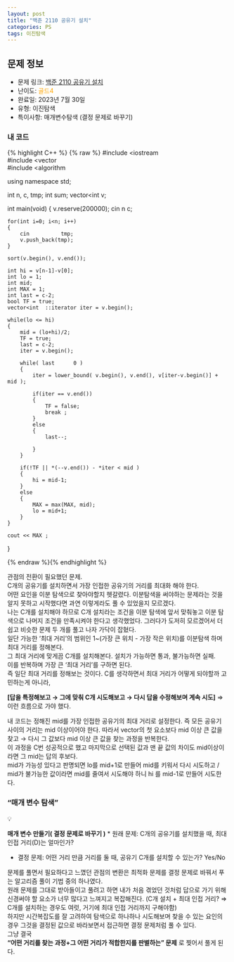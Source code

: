 ```yaml
---
layout: post
title: "백준 2110 공유기 설치"
categories: PS
tags: 이진탐색
---
```


## 문제 정보
- 문제 링크: [백준 2110 공유기 설치](https://www.acmicpc.net/problem/2110)
- 난이도: <span style="color:#FFA500">골드4</span>
- 완료일: 2023년 7월 30일
- 유형: 이진탐색
- 특이사항: 매개변수탐색 (결정 문제로 바꾸기)

### 내 코드

{% highlight C++ %} {% raw %}
#include <iostream	
#include <vector	
#include <algorithm	

using namespace std;

int n, c, tmp; 
int sum;
vector<int	 v;

int main(void)
{
	v.reserve(200000);
	cin 		 n 		 c; 
	
	for(int i=0; i<n; i++)
	{
		cin 		 tmp;
		v.push_back(tmp);
	}
	
	sort(v.begin(), v.end());
	
	int hi = v[n-1]-v[0];
	int lo = 1;
	int mid;
	int MAX = 1;
	int last = c-2;
	bool TF = true;
	vector<int	::iterator iter = v.begin();
	
	while(lo <= hi)
	{
		mid = (lo+hi)/2;
		TF = true;
		last = c-2;
		iter = v.begin();

		while( last 	 0 )
		{
			iter = lower_bound( v.begin(), v.end(), v[iter-v.begin()] + mid );

			if(iter == v.end())
			{
				TF = false;
				break ;
			}
			else
			{
				last--;
				
			}
		}
		
		if(!TF || *(--v.end()) - *iter < mid )
		{
			hi = mid-1;
		}
		else
		{
			MAX = max(MAX, mid);
			lo = mid+1;
		}
	}
	
	cout << MAX ; 
}

{% endraw %}{% endhighlight %}

관점의 전환이 필요했던 문제.  
C개의 공유기를 설치하면서 가장 인접한 공유기의 거리를 최대화 해야 한다.  
어떤 요인을 이분 탐색으로 찾아야할지 헷갈렸다. 이분탐색을 써야하는 문제라는 것을 알지 못하고 시작했다면 과연 이렇게라도 풀 수 있었을지 모르겠다.  
나는 C개를 설치해야 하므로 C개 설치라는 조건을 이분 탐색에 앞서 맞춰놓고 이분 탐색으로 나머지 조건을 만족시켜야 한다고 생각했었다. 그러다가 도저히 모르겠어서 더 쉽고 비슷한 문제 두 개를 풀고 나자 가닥이 잡혔다.  
일단 가능한 ‘최대 거리’의 범위인 1~(가장 큰 위치 - 가장 작은 위치)를 이분탐색 하며 최대 거리를 정해본다.  
그 최대 거리에 맞게끔 C개를 설치해본다. 설치가 가능하면 통과, 불가능하면 실패.  
이를 반복하며 가장 큰 ‘최대 거리’를 구하면 된다.  
즉 일단 최대 거리를 정해보는 것이다. C를 생각하면서 최대 거리가 어떻게 되야할까 고민하는게 아니라,  
  
**[답을 특정해보고 → 그에 맞춰 C개 시도해보고 → 다시 답을 수정해보며 계속 시도]** ⇒ 이런 흐름으로 가야 했다.

내 코드는 정해진 mid를 가장 인접한 공유기의 최대 거리로 설정한다. 즉 모든 공유기 사이의 거리는 mid 이상이어야 한다. 따라서 vector의 첫 요소보다 mid 이상 큰 값을 찾고 → 다시 그 값보다 mid 이상 큰 값을 찾는 과정을 반복한다.   
이 과정을 C번 성공적으로 했고 마지막으로 선택된 값과 맨 끝 값의 차이도 mid이상이라면 그 mid는 답의 후보다.  
mid가 가능성 있다고 판명되면 lo를 mid+1로 만들어 mid를 키워서 다시 시도하고 / mid가 불가능한 값이라면 mid를 줄여서 시도해야 하니 hi 를 mid-1로 만들어 시도한다.  

  
  

### “매개 변수 탐색”

💡

**매개 변수 만들기( 결정 문제로 바꾸기 )** * 원래 문제: C개의 공유기를 설치했을 때, 최대 인접 거리(D)는 얼마인가?

  * 결정 문제: 어떤 거리 만큼 거리를 둘 때, 공유기 C개를 설치할 수 있는가? Yes/No

문제를 풀면서 필요하다고 느꼈던 관점의 변환은 최적화 문제를 결정 문제로 바꿔서 푸는 알고리즘 풀이 기법 중의 하나였다.  
원래 문제를 그대로 받아들이고 풀려고 하면 내가 처음 겪었던 것처럼 답으로 가기 위해 신경써야 할 요소가 너무 많다고 느껴지고 복잡해진다. (C개 설치 + 최대 인접 거리? ⇒ C개를 설치하는 경우도 여럿, 거기에 최대 인접 거리까지 구해야함)  
하지만 시간복잡도를 잘 고려하여 탐색으로 하나하나 시도해보며 찾을 수 있는 요인의 경우 그것을 결정된 값으로 바라보면서 접근하면 결정 문제처럼 풀 수 있다.   
그냥 결국   
**“****어떤 거리를 찾는 과정****+****그 어떤 거리가 적합한지를 판별하는****” 문제** 로 찢어서 풀게 된다.
